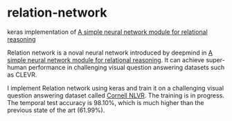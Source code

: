 # relation-network
keras implementation of  [A simple neural network module for relational reasoning](https://arxiv.org/pdf/1706.01427.pdf)

Relation network is a noval neural network introduced by deepmind in [A simple neural network module for relational reasoning](https://arxiv.org/pdf/1706.01427.pdf). It can achieve super-human performance in challenging visual question answering datasets such as CLEVR.

I implement Relation network using keras and train it on a challenging visual question answering dataset called [Cornell NLVR](https://github.com/cornell-lic/nlvr). The training is in progress. The temporal test accuracy is 98.10%, which is much higher than the previous state of the art (61.99%).

